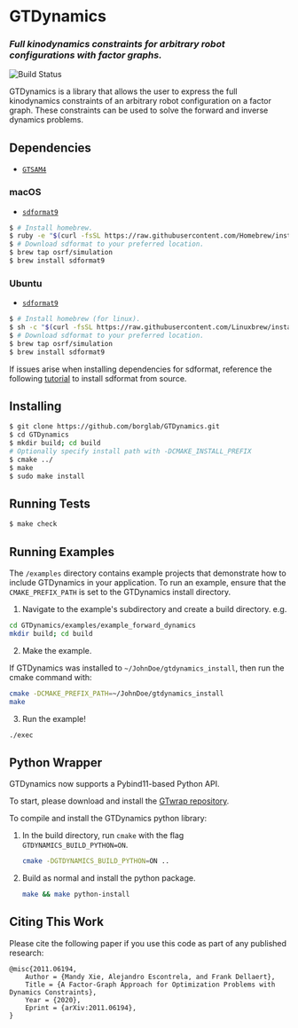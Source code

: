 # GTDynamics

### *Full kinodynamics constraints for arbitrary robot configurations with factor graphs.*
<!-- =================================================== -->

![Build Status](https://travis-ci.com/Alescontrela/GTDynamics.svg?token=V6isP7NT7qX4qsBuX1sY&branch=master)

GTDynamics is a library that allows the user to express the full kinodynamics constraints of an arbitrary robot configuration on a factor graph. These constraints can be used to solve the forward and inverse dynamics problems.

## Dependencies

* [`GTSAM4`](https://github.com/borglab/gtsam)

### macOS
* [`sdformat9`](https://github.com/osrf/sdformat)
```bash
$ # Install homebrew.
$ ruby -e "$(curl -fsSL https://raw.githubusercontent.com/Homebrew/install/master/install)"
$ # Download sdformat to your preferred location.
$ brew tap osrf/simulation
$ brew install sdformat9
```

### Ubuntu
* [`sdformat9`](https://github.com/osrf/sdformat)
```bash
$ # Install homebrew (for linux).
$ sh -c "$(curl -fsSL https://raw.githubusercontent.com/Linuxbrew/install/master/install.sh)"
$ # Download sdformat to your preferred location.
$ brew tap osrf/simulation
$ brew install sdformat9
```

If issues arise when installing dependencies for sdformat, reference the following [tutorial](http://gazebosim.org/tutorials?tut=install_dependencies_from_source) to install sdformat from source.

## Installing
```bash
$ git clone https://github.com/borglab/GTDynamics.git
$ cd GTDynamics
$ mkdir build; cd build
# Optionally specify install path with -DCMAKE_INSTALL_PREFIX
$ cmake ../
$ make
$ sudo make install
```

## Running Tests

```bash
$ make check
```

## Running Examples

The `/examples` directory contains example projects that demonstrate how to include GTDynamics in your application. To run an example, ensure that the `CMAKE_PREFIX_PATH` is set to the GTDynamics install directory.

1. Navigate to the example's subdirectory and create a build directory. e.g.
```bash
cd GTDynamics/examples/example_forward_dynamics
mkdir build; cd build
```

2. Make the example.

If GTDynamics was installed to `~/JohnDoe/gtdynamics_install`, then run the cmake command with:

```bash
cmake -DCMAKE_PREFIX_PATH=~/JohnDoe/gtdynamics_install
make
```

3. Run the example!
```bash
./exec
```

## Python Wrapper

GTDynamics now supports a Pybind11-based Python API.

To start, please download and install the [GTwrap repository](https://github.com/borglab/wrap).

To compile and install the GTDynamics python library:

1. In the build directory, run `cmake` with the flag `GTDYNAMICS_BUILD_PYTHON=ON`.

    ```sh
    cmake -DGTDYNAMICS_BUILD_PYTHON=ON ..
    ```

2. Build as normal and install the python package.

    ```sh
    make && make python-install
    ```

## Citing This Work

Please cite the following paper if you use this code as part of any published research:

```
@misc{2011.06194,
    Author = {Mandy Xie, Alejandro Escontrela, and Frank Dellaert},
    Title = {A Factor-Graph Approach for Optimization Problems with Dynamics Constraints},
    Year = {2020},
    Eprint = {arXiv:2011.06194},
}
```

